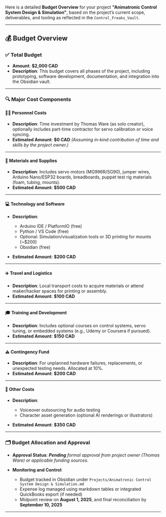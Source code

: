 Here is a detailed **Budget Overview** for your project **"Animatronic Control System Design & Simulation"**, based on the project’s current scope, deliverables, and tooling as reflected in the `Control_Freaks_Vault`.

---

## 💰 Budget Overview

### ✅ **Total Budget**

* **Amount**: **\$2,000 CAD**
* **Description**: This budget covers all phases of the project, including prototyping, software development, documentation, and integration into the Obsidian vault.

---

### 🔍 **Major Cost Components**

#### 🧑‍💼 **Personnel Costs**

* **Description**: Time investment by Thomas Ware (as solo creator), optionally includes part-time contractor for servo calibration or voice syncing.
* **Estimated Amount**: **\$0 CAD**
  *(Assuming in-kind contribution of time and skills by the project owner.)*

---

#### 🧰 **Materials and Supplies**

* **Description**: Includes servo motors (MG996R/SG90), jumper wires, Arduino Nano/ESP32 boards, breadboards, puppet test rig materials (foam, tubing, mounts).
* **Estimated Amount**: **\$500 CAD**

---

#### 💻 **Technology and Software**

* **Description**:

  * Arduino IDE / PlatformIO (free)
  * Python / VS Code (free)
  * Optional: Simulation/visualization tools or 3D printing for mounts (\~\$200)
  * Obsidian (free)
* **Estimated Amount**: **\$200 CAD**

---

#### ✈️ **Travel and Logistics**

* **Description**: Local transport costs to acquire materials or attend maker/hacker spaces for printing or assembly.
* **Estimated Amount**: **\$100 CAD**

---

#### 🎓 **Training and Development**

* **Description**: Includes optional courses on control systems, servo tuning, or embedded systems (e.g., Udemy or Coursera if pursued).
* **Estimated Amount**: **\$150 CAD**

---

#### ⚠️ **Contingency Fund**

* **Description**: For unplanned hardware failures, replacements, or unexpected testing needs. Allocated at 10%.
* **Estimated Amount**: **\$200 CAD**

---

#### 🧾 **Other Costs**

* **Description**:

  * Voiceover outsourcing for audio testing
  * Character asset generation (optional AI renderings or illustrators)
* **Estimated Amount**: **\$350 CAD**

---

### 🗂️ Budget Allocation and Approval

* **Approval Status**: ***Pending** formal approval from project owner (Thomas Ware) or applicable funding sources.*
* **Monitoring and Control**:

  * Budget tracked in Obsidian under `Projects/Animatronic Control System Design & Simulation.md`
  * Expense log managed using markdown tables or integrated QuickBooks export (if needed)
  * Midpoint review on **August 1, 2025**, and final reconciliation by **September 10, 2025**

---
